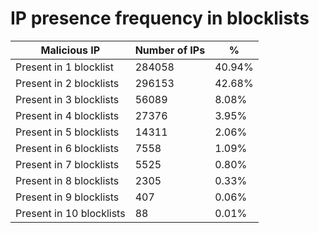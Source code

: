 # IP presence frequency in blocklists
| Malicious IP | Number of IPs | % |
|----|----|----|
| Present in 1 blocklist | 284058 | 40.94% |
| Present in 2 blocklists | 296153 | 42.68% |
| Present in 3 blocklists | 56089 | 8.08% |
| Present in 4 blocklists | 27376 | 3.95% |
| Present in 5 blocklists | 14311 | 2.06% |
| Present in 6 blocklists | 7558 | 1.09% |
| Present in 7 blocklists | 5525 | 0.80% |
| Present in 8 blocklists | 2305 | 0.33% |
| Present in 9 blocklists | 407 | 0.06% |
| Present in 10 blocklists | 88 | 0.01% |
